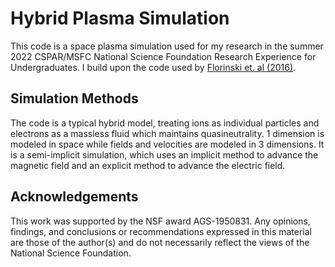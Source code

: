 # Hybrid Plasma Simulation

This code is a space plasma simulation used for my research in the summer 2022 CSPAR/MSFC National Science Foundation Research Experience for Undergraduates. I build upon the code used by [Florinski et. al \(2016\)](https://doi.org/10.3847/0004-637X/826/2/197). 

## Simulation Methods

The code is a typical hybrid model, treating ions as individual particles and electrons as a massless fluid which maintains quasineutrality. 1 dimension is modeled in space while fields and velocities are modeled in 3 dimensions. It is a semi-implicit simulation, which uses an implicit method to advance the magnetic field and an explicit method to advance the electric field. 

## Acknowledgements

This work was supported by the NSF award AGS-1950831. Any opinions, findings, and conclusions or recommendations expressed in this material are those of the author(s) and do not necessarily reflect the views of the National Science Foundation.
